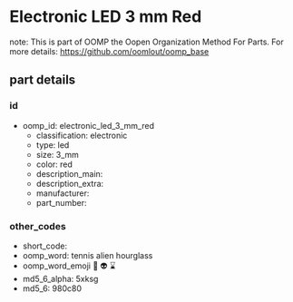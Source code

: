 # Electronic LED 3 mm Red  

note: This is part of OOMP the Oopen Organization Method For Parts. For more details: https://github.com/oomlout/oomp_base

##  part details





### id
* oomp_id: electronic_led_3_mm_red
  * classification: electronic
  * type: led
  * size: 3_mm
  * color: red
  * description_main: 
  * description_extra: 
  * manufacturer: 
  * part_number: 

### other_codes
* short_code: 
* oomp_word: tennis alien hourglass
* oomp_word_emoji :tennis: :alien: :hourglass:
* md5_6_alpha: 5xksg
* md5_6: 980c80